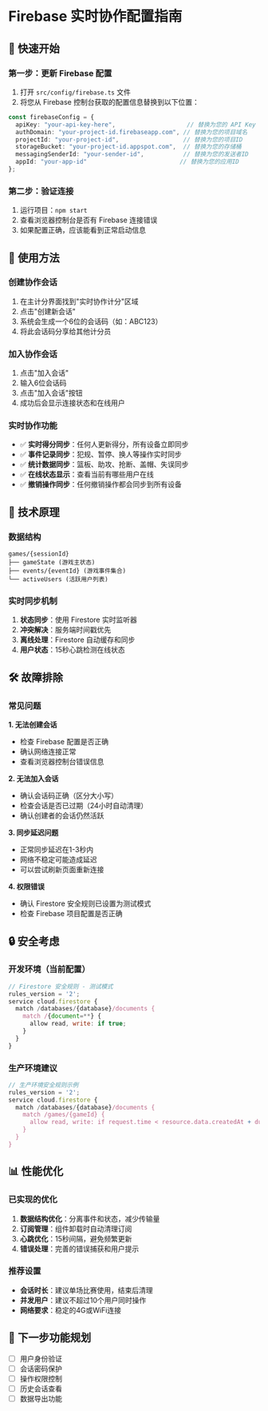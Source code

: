# Firebase 实时协作配置指南

## 🚀 快速开始

### 第一步：更新 Firebase 配置

1. 打开 `src/config/firebase.ts` 文件
2. 将您从 Firebase 控制台获取的配置信息替换到以下位置：

```typescript
const firebaseConfig = {
  apiKey: "your-api-key-here",                    // 替换为您的 API Key
  authDomain: "your-project-id.firebaseapp.com", // 替换为您的项目域名
  projectId: "your-project-id",                  // 替换为您的项目ID
  storageBucket: "your-project-id.appspot.com",  // 替换为您的存储桶
  messagingSenderId: "your-sender-id",           // 替换为您的发送者ID
  appId: "your-app-id"                          // 替换为您的应用ID
};
```

### 第二步：验证连接

1. 运行项目：`npm start`
2. 查看浏览器控制台是否有 Firebase 连接错误
3. 如果配置正确，应该能看到正常启动信息

## 📱 使用方法

### 创建协作会话

1. 在主计分界面找到"实时协作计分"区域
2. 点击"创建新会话"
3. 系统会生成一个6位的会话码（如：ABC123）
4. 将此会话码分享给其他计分员

### 加入协作会话

1. 点击"加入会话"
2. 输入6位会话码
3. 点击"加入会话"按钮
4. 成功后会显示连接状态和在线用户

### 实时协作功能

- ✅ **实时得分同步**：任何人更新得分，所有设备立即同步
- ✅ **事件记录同步**：犯规、暂停、换人等操作实时同步
- ✅ **统计数据同步**：篮板、助攻、抢断、盖帽、失误同步
- ✅ **在线状态显示**：查看当前有哪些用户在线
- ✅ **撤销操作同步**：任何撤销操作都会同步到所有设备

## 🔧 技术原理

### 数据结构

```
games/{sessionId}
├── gameState (游戏主状态)
├── events/{eventId} (游戏事件集合)
└── activeUsers (活跃用户列表)
```

### 实时同步机制

1. **状态同步**：使用 Firestore 实时监听器
2. **冲突解决**：服务端时间戳优先
3. **离线处理**：Firestore 自动缓存和同步
4. **用户状态**：15秒心跳检测在线状态

## 🛠️ 故障排除

### 常见问题

**1. 无法创建会话**
- 检查 Firebase 配置是否正确
- 确认网络连接正常
- 查看浏览器控制台错误信息

**2. 无法加入会话**
- 确认会话码正确（区分大小写）
- 检查会话是否已过期（24小时自动清理）
- 确认创建者的会话仍然活跃

**3. 同步延迟问题**
- 正常同步延迟在1-3秒内
- 网络不稳定可能造成延迟
- 可以尝试刷新页面重新连接

**4. 权限错误**
- 确认 Firestore 安全规则已设置为测试模式
- 检查 Firebase 项目配置是否正确

## 🔒 安全考虑

### 开发环境（当前配置）

```javascript
// Firestore 安全规则 - 测试模式
rules_version = '2';
service cloud.firestore {
  match /databases/{database}/documents {
    match /{document=**} {
      allow read, write: if true;
    }
  }
}
```

### 生产环境建议

```javascript
// 生产环境安全规则示例
rules_version = '2';
service cloud.firestore {
  match /databases/{database}/documents {
    match /games/{gameId} {
      allow read, write: if request.time < resource.data.createdAt + duration.P1D;
    }
  }
}
```

## 📊 性能优化

### 已实现的优化

1. **数据结构优化**：分离事件和状态，减少传输量
2. **订阅管理**：组件卸载时自动清理订阅
3. **心跳优化**：15秒间隔，避免频繁更新
4. **错误处理**：完善的错误捕获和用户提示

### 推荐设置

- **会话时长**：建议单场比赛使用，结束后清理
- **并发用户**：建议不超过10个用户同时操作
- **网络要求**：稳定的4G或WiFi连接

## 🎯 下一步功能规划

- [ ] 用户身份验证
- [ ] 会话密码保护
- [ ] 操作权限控制
- [ ] 历史会话查看
- [ ] 数据导出功能 